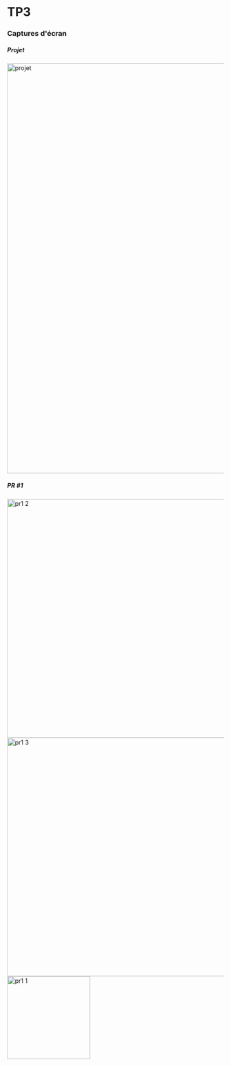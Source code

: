 # TP3

### Captures d'écran

##### Projet
<img width="954" alt="projet" src="https://user-images.githubusercontent.com/89783105/159735692-56ff61cf-a865-4e5e-9cc2-62e32615cb71.PNG">

##### PR #1

<img width="556" alt="pr1 2" src="https://user-images.githubusercontent.com/89783105/159734020-846f8f6e-348d-408d-99c8-7251f1612324.PNG">

<img width="555" alt="pr1 3" src="https://user-images.githubusercontent.com/89783105/159733992-5449a1f5-f45b-49c4-aefb-f875332f6835.PNG">

<img width="193" alt="pr1 1" src="https://user-images.githubusercontent.com/89783105/159734090-f8f4811b-d5dd-4085-8f68-6abc530e81bb.PNG">